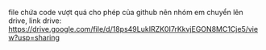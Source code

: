 file chứa code vượt quá cho phép của github nên nhóm em chuyển lên drive, link drive: https://drive.google.com/file/d/18ps49LukIRZK0I7rKkvjEGON8MC1Cje5/view?usp=sharing
